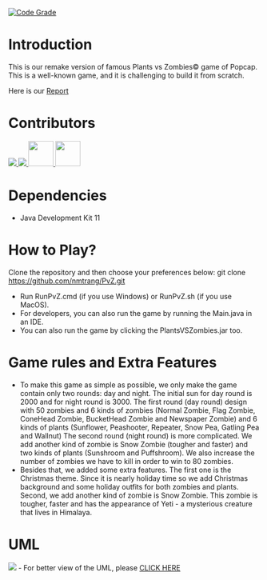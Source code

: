 [![Code Grade](https://api.codiga.io/project/34268/status/svg)](https://www.codiga.io)

# Introduction
This is our remake version of famous Plants vs Zombies© game of Popcap. This is a well-known game, and it is challenging to build it from scratch.

Here is our [Report](https://docs.google.com/document/d/1FxKF-531hK_pAN7a6w6KYml_gTZ_ChAgyOIVZbdSTS0/edit?fbclid=IwAR3KQSMVT59SVw7OTL4fDKjk0JuNHrA7eGFQdIZF7GYPzH4F1nvEUm034c0#)

# Contributors
<a href="https://github.com/nmtrang/">
  <img src="https://avatars3.githubusercontent.com/u/39549148?s=50&u=8f94f728910855ef83a3dd110779c6d6094c8e8c&v=4?size=50">
</a>
<a href="https://github.com/MrCat-2510/">
  <img src="https://avatars3.githubusercontent.com/u/58814046?s=50&u=276c4eea4cbdccc3e60fa4d6e74b847643aa604c&v=4?size=50">
</a>
<a href="https://github.com/phuctran2912/">
  <img width="50" src="https://scontent.fsgn3-1.fna.fbcdn.net/v/t1.0-9/132563279_3496861683873097_2149912320192801838_o.jpg?_nc_cat=111&ccb=2&_nc_sid=09cbfe&_nc_ohc=xSNn6zI2AoQAX8vS-30&_nc_oc=AQnH0T74xOxiaNAiTeYC76q-RosEnOlylwZL_2mKUeOJGpCGc1LFJRe9zhOszeM6Qgw&_nc_ht=scontent.fsgn3-1.fna&oh=10528a4d62cd9df801c4563804ab9674&oe=601B3728">
</a>
<a href="https://github.com/TraLe-ITDSIU19058/">
  <img width="50" src="https://scontent.fsgn8-1.fna.fbcdn.net/v/t1.0-9/132388923_404524787649678_3058112293722031868_o.jpg?_nc_cat=108&ccb=2&_nc_sid=174925&_nc_ohc=02fZiO7p_04AX9AYCMK&_nc_ht=scontent.fsgn8-1.fna&oh=bc61d23f7b49c7079b6f77ccbf8dec57&oe=601D3CC1">
</a>

# Dependencies
- Java Development Kit 11

# How to Play?
Clone the repository and then choose your preferences below:
git clone https://github.com/nmtrang/PvZ.git
- Run RunPvZ.cmd (if you use Windows) or RunPvZ.sh (if you use MacOS).
- For developers, you can also run the game by running the Main.java in an IDE.
- You can also run the game by clicking the PlantsVSZombies.jar too.

# Game rules and Extra Features
- To make this game as simple as possible, we only make the game contain only two rounds: day and night. The initial sun for day round is 2000 and for night round is 3000.
  The first round (day round) design with 50 zombies and 6 kinds of zombies (Normal Zombie, Flag Zombie, ConeHead Zombie, BucketHead Zombie and Newspaper Zombie) and 6 kinds of plants (Sunflower, Peashooter, Repeater, Snow Pea, Gatling Pea and Wallnut)
  The second round (night round) is more complicated. We add another kind of zombie is Snow Zombie (tougher and faster) and two kinds of plants (Sunshroom and Puffshroom). We also increase the number of zombies we have to kill in order to win to 80 zombies.
- Besides that, we added some extra features. The first one is the Christmas theme. Since it is nearly holiday time so we add Christmas background and some holiday outfits for both zombies and plants. Second, we add another kind of zombie is Snow Zombie. This zombie is tougher, faster and has the appearance of Yeti - a mysterious creature that lives in Himalaya.

# UML
<img src="https://i.ibb.co/8btVS8m/UML.png">
- For better view of the UML, please <a href="https://i.ibb.co/8btVS8m/UML.png">CLICK HERE</a>
